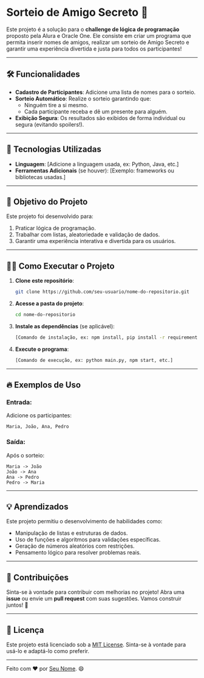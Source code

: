 # Sorteio de Amigo Secreto 🎁

Este projeto é a solução para o **challenge de lógica de programação** proposto pela Alura e Oracle One. Ele consiste em criar um programa que permita inserir nomes de amigos, realizar um sorteio de Amigo Secreto e garantir uma experiência divertida e justa para todos os participantes!

---

## 🛠️ Funcionalidades

- **Cadastro de Participantes**: Adicione uma lista de nomes para o sorteio.
- **Sorteio Automático**: Realize o sorteio garantindo que:
  - Ninguém tire a si mesmo.
  - Cada participante receba e dê um presente para alguém.
- **Exibição Segura**: Os resultados são exibidos de forma individual ou segura (evitando spoilers!).

---

## 🚀 Tecnologias Utilizadas

- **Linguagem**: [Adicione a linguagem usada, ex: Python, Java, etc.]
- **Ferramentas Adicionais** (se houver): [Exemplo: frameworks ou bibliotecas usadas.]

---

## 🎯 Objetivo do Projeto

Este projeto foi desenvolvido para:

1. Praticar lógica de programação.
2. Trabalhar com listas, aleatoriedade e validação de dados.
3. Garantir uma experiência interativa e divertida para os usuários.

---

## 🧑‍💻 Como Executar o Projeto

1. **Clone este repositório**:
   ```bash
   git clone https://github.com/seu-usuario/nome-do-repositorio.git
   ```
2. **Acesse a pasta do projeto**:
   ```bash
   cd nome-do-repositorio
   ```
3. **Instale as dependências** (se aplicável):
   ```bash
   [Comando de instalação, ex: npm install, pip install -r requirements.txt, etc.]
   ```
4. **Execute o programa**:
   ```bash
   [Comando de execução, ex: python main.py, npm start, etc.]
   ```

---

## 🔥 Exemplos de Uso

### Entrada:
Adicione os participantes:
```text
Maria, João, Ana, Pedro
```

### Saída:
Após o sorteio:
```text
Maria -> João
João -> Ana
Ana -> Pedro
Pedro -> Maria
```

---

## 💡 Aprendizados

Este projeto permitiu o desenvolvimento de habilidades como:

- Manipulação de listas e estruturas de dados.
- Uso de funções e algoritmos para validações específicas.
- Geração de números aleatórios com restrições.
- Pensamento lógico para resolver problemas reais.

---

## 🤝 Contribuições

Sinta-se à vontade para contribuir com melhorias no projeto! Abra uma **issue** ou envie um **pull request** com suas sugestões. Vamos construir juntos! 🚀

---

## 📜 Licença

Este projeto está licenciado sob a [MIT License](LICENSE). Sinta-se à vontade para usá-lo e adaptá-lo como preferir.

---

Feito com ❤️ por [Seu Nome](https://github.com/seu-usuario). 😄


